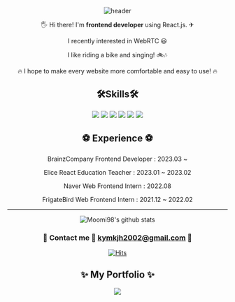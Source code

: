 
<div align=center>
  
![header](https://capsule-render.vercel.app/api?type=waving&color=gradient&customColorList=0,2,2,5,30&height=300&section=header&text=JeongHyeonKim&fontSize=50&descSize=30&rotate=5&animation=twinkling)
  
</div>

<div align=center>

🖐 Hi there! I'm **frontend developer** using React.js. ✈

I recently interested in WebRTC 😃

I like riding a bike and singing! 🚲🎶

🔥 I hope to make every website more comfortable and easy to use! 🔥  

<h2 align="center">🛠Skills🛠</h1>

<div align="center"><img src="https://img.shields.io/badge/javascript-F7DF1E?style=for-the-badge&logo=javascript&logoColor=white">  <img src="https://img.shields.io/badge/typescript-3178C6?style=for-the-badge&logo=typescript&logoColor=white"> <img src="https://img.shields.io/badge/React-61DAFB?style=for-the-badge&logo=React&logoColor=white"> <img src="https://img.shields.io/badge/Redux-764ABC?style=for-the-badge&logo=Redux&logoColor=white"> <img src="https://img.shields.io/badge/Next.js-000000?style=for-the-badge&logo=Next.js&logoColor=white"> <img src="https://img.shields.io/badge/styled-components-DB7093?style=for-the-badge&logo=styled-components&logoColor=white"></div>
  
 <h2 align="center">⚽️ Experience ⚽️</h1>

BrainzCompany Frontend Developer : 2023.03 ~ 
  
Elice React Education Teacher : 2023.01 ~ 2023.02

Naver Web Frontend Intern : 2022.08
  
FrigateBird Web Frontend Intern : 2021.12 ~ 2022.02

---------------------

![Moomi98's github stats](https://github-readme-stats.vercel.app/api?username=Moomi98&show_icons=true&color=#B897FF)
### 📩 Contact me 💨 kymkjh2002@gmail.com 📩 

[![Hits](https://hits.seeyoufarm.com/api/count/incr/badge.svg?url=https%3A%2F%2Fgithub.com%2FMoomi98%2Fhit-counter&count_bg=%23628EED&title_bg=%23555555&icon=&icon_color=%23C4B2B2&title=hits&edge_flat=false)](https://hits.seeyoufarm.com)

## ✨ My Portfolio ✨
 <a href="https://moomi98.github.io/my-intro-site/"> <img src="https://img.shields.io/badge/Github Pages-000000?style=for-the-badge&logo=Github Pages&logoColor=#222222"></a>

</div>

